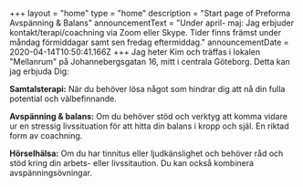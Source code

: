 +++
layout = "home"
type = "home"
description = "Start page of Preforma Avspänning & Balans"
announcementText = "Under april- maj: Jag erbjuder kontakt/terapi/coachning via Zoom eller Skype. Tider finns främst under måndag förmiddagar samt sen fredag eftermiddag."
announcementDate = 2020-04-14T10:50:41.166Z
+++
Jag heter Kim och träffas i lokalen "Mellanrum" på Johannebergsgatan 16, mitt i centrala Göteborg. Detta kan jag erbjuda Dig:

**Samtalsterapi:** När du behöver lösa något som hindrar dig att nå din fulla potential och välbefinnande.

**Avspänning & balans:** Om du behöver stöd och verktyg att komma vidare ur en stressig livssituation för att hitta din balans i kropp och själ. En riktad form av coachning.

**Hörselhälsa:** Om du har tinnitus eller ljudkänslighet och behöver råd och stöd kring din arbets- eller livssitaution. Du kan också kombinera avspänningsövningar.
